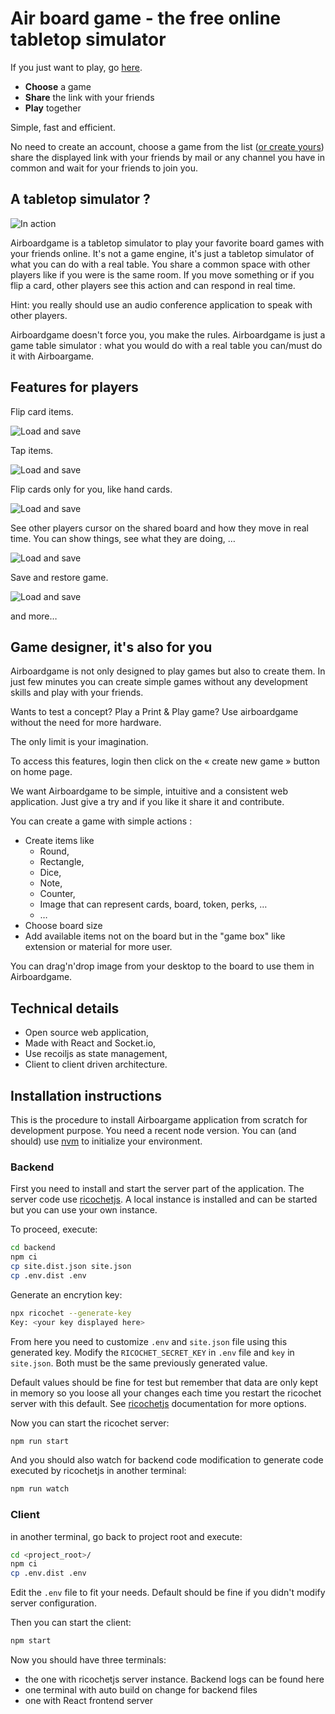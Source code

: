 # Air board game - the free online tabletop simulator

If you just want to play, go [here](https://airboardgame.net).

* **Choose** a game
* **Share** the link with your friends
* **Play** together

Simple, fast and efficient.

No need to create an account, choose a game from the list ([or create yours](#game-designer-its-also-for-you)) share
the displayed link with your friends by mail or any channel you have in common
and wait for your friends to join you.

## A tabletop simulator ?

![In action](./public/screen.png)

Airboardgame is a tabletop simulator to play your favorite board games with your
friends online. It's not a game engine, it's just a tabletop simulator of what you can
do with a real table. You share a common space with other players like if you were is the same room.
If you move something or if you flip a card, other players see
this action and can respond in real time.

Hint: you really should use an audio conference application to speak with other players.

Airboardgame doesn't force you, you make the rules.
Airboardgame is just a game table simulator : what you would do with a real
table you can/must do it with Airboargame.

## Features for players

Flip card items.

![Load and save](./public/flip.gif)

Tap items.

![Load and save](./public/tap.gif)

Flip cards only for you, like hand cards.

![Load and save](./public/flipyou.gif)

See other players cursor on the shared board and how they move in real time.
You can show things, see what they are doing, …

![Load and save](./public/other.gif)

Save and restore game.

![Load and save](./public/loadsave.png)

and more…

## Game designer, it's also for you

Airboardgame is not only designed to play games but also to create them.
In just few minutes you can create simple games without any
development skills and play with your friends.

Wants to test a concept? Play a Print & Play game? Use airboardgame without
the need for more hardware.

The only limit is your imagination.

To access this features, login then click on the « create new game » button on home page.

We want Airboardgame to be simple, intuitive and a consistent web application.
Just give a try and if you like it share it and contribute.

You can create a game with simple actions :

* Create items like
  * Round,
  * Rectangle,
  * Dice,
  * Note,
  * Counter,
  * Image that can represent cards, board, token, perks, …
  * …
* Choose board size
* Add available items not on the board but in the "game box" like extension or material for more user.

You can drag'n'drop image from your desktop to the board to use them in Airboardgame.

## Technical details

* Open source web application,
* Made with React and Socket.io,
* Use recoiljs as state management,
* Client to client driven architecture.
  
## Installation instructions

This is the procedure to install Airboargame application from scratch for
development purpose.
You need a recent node version. You can (and should) use [nvm](https://github.com/nvm-sh/nvm)
to initialize your environment.

### Backend

First you need to install and start the server part of the application.
The server code use [ricochetjs](https://github.com/jrmi/ricochetjs). A local
instance is installed and can be started but you can use your own instance.

To proceed, execute:

```sh
cd backend
npm ci
cp site.dist.json site.json
cp .env.dist .env
```

Generate an encrytion key:

```sh
npx ricochet --generate-key
Key: <your key displayed here>
```

From here you need to customize `.env` and `site.json` file using this generated
key.
Modify the `RICOCHET_SECRET_KEY` in `.env` file and `key` in `site.json`. Both
must be the same previously generated value.

Default values should be fine for test but remember that data are only kept in
memory so you loose all your changes each time you restart the ricochet server
with this default. See [ricochetjs](https://github.com/jrmi/ricochetjs)
documentation for more options.

Now you can start the ricochet server:

```sh
npm run start
```

And you should also watch for backend code modification to generate
code executed by ricochetjs in another terminal:

```sh
npm run watch
```

### Client

in another terminal, go back to project root and execute:

```sh
cd <project_root>/
npm ci
cp .env.dist .env
```

Edit the `.env` file to fit your needs. Default should be fine if you didn't
modify server configuration.

Then you can start the client:

```sh
npm start
```

Now you should have three terminals:

* the one with ricochetjs server instance. Backend logs can be found here
* one terminal with auto build on change for backend files
* one with React frontend server

